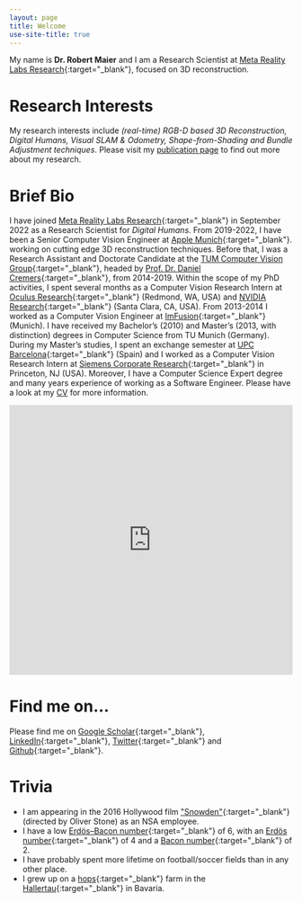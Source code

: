 ```yaml
---
layout: page
title: Welcome
use-site-title: true
---
```


My name is **Dr. Robert Maier** and I am a Research Scientist at [Meta Reality Labs Research](https://tech.fb.com/ar-vr/){:target="_blank"}, focused on 3D reconstruction.

# Research Interests
My research interests include *(real-time) RGB-D based 3D Reconstruction, Digital Humans, Visual SLAM & Odometry, Shape-from-Shading and Bundle Adjustment techniques*. Please visit my [publication page](http://www.rmaier.net/publications/) to find out more about my research.

# Brief Bio
I have joined [Meta Reality Labs Research](https://tech.fb.com/ar-vr/){:target="_blank"} in September 2022 as a Research Scientist for *Digital Humans*. From 2019-2022, I have been a Senior Computer Vision Engineer at [Apple Munich](https://www.apple.com/){:target="_blank"}. working on cutting edge 3D reconstruction techniques. Before that, I was a Research Assistant and Doctorate Candidate at the [TUM Computer Vision Group](http://vision.in.tum.de/){:target="_blank"}, headed by [Prof. Dr. Daniel Cremers](https://vision.in.tum.de/members/cremers){:target="_blank"}, from 2014-2019. Within the scope of my PhD activities, I spent several months as a Computer Vision Research Intern at [Oculus Research](https://www.oculus.com/research/){:target="_blank"} (Redmond, WA, USA) and [NVIDIA Research](https://research.nvidia.com/){:target="_blank"} (Santa Clara, CA, USA). From 2013-2014 I worked as a Computer Vision Engineer at [ImFusion](http://www.imfusion.de/){:target="_blank"} (Munich).
I have received my Bachelor’s (2010) and Master’s (2013, with distinction) degrees in Computer Science from TU Munich (Germany). During my Master’s studies, I spent an exchange semester at [UPC Barcelona](http://www.upc.edu/){:target="_blank"} (Spain) and I worked as a Computer Vision Research Intern at [Siemens Corporate Research](http://www.usa.siemens.com/en/about_us/research/home.htm){:target="_blank"} in Princeton, NJ (USA). Moreover, I have a Computer Science Expert degree and many years experience of working as a Software Engineer. Please have a look at my [CV](http://www.rmaier.net/cv/) for more information.

<div class="sketchfab-embed-wrapper" style="width:100%; text-align:center">
<iframe style="width:100%; height:480px" src="https://sketchfab.com/models/80261d76f34e47ff96b9201f268ebbdd/embed" frameborder="0" allow="autoplay; fullscreen; vr" mozallowfullscreen="true" webkitallowfullscreen="true"></iframe>
</div>

# Find me on…
Please find me on [Google Scholar](https://scholar.google.de/citations?user=JoLgWjkAAAAJ){:target="_blank"}, [LinkedIn](https://www.linkedin.com/in/robertmaier7){:target="_blank"}, [Twitter](http://twitter.com/robertmaier){:target="_blank"} and [Github](http://github.com/robmaier/){:target="_blank"}.

# Trivia
* I am appearing in the 2016 Hollywood film ["Snowden"](http://www.imdb.com/title/tt3774114/){:target="_blank"} (directed by Oliver Stone) as an NSA employee.
* I have a low [Erdös–Bacon number](https://en.wikipedia.org/wiki/Erd%C5%91s%E2%80%93Bacon_number){:target="_blank"} of 6, with an [Erdös number](https://en.wikipedia.org/wiki/Erd%C5%91s_number){:target="_blank"} of 4 and a [Bacon number](https://en.wikipedia.org/wiki/Six_Degrees_of_Kevin_Bacon#Bacon_numbers){:target="_blank"} of 2.
* I have probably spent more lifetime on football/soccer fields than in any other place.
* I grew up on a [hops](https://en.wikipedia.org/wiki/Hops){:target="_blank"} farm in the [Hallertau](https://en.wikipedia.org/wiki/Hallertau){:target="_blank"} in Bavaria.
